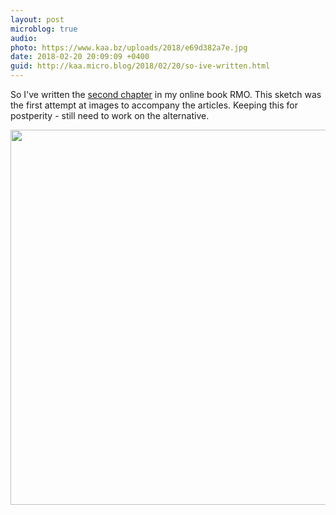 ```yaml
---
layout: post
microblog: true
audio: 
photo: https://www.kaa.bz/uploads/2018/e69d382a7e.jpg
date: 2018-02-20 20:09:09 +0400
guid: http://kaa.micro.blog/2018/02/20/so-ive-written.html
---
```

So I've written the [second chapter](http://www.rmo.life/categories-compartments) in my online book RMO. This sketch was the first attempt at images to accompany the articles. Keeping this for postperity - still need to work on the alternative.

<img src="https://www.kaa.bz/uploads/2018/e69d382a7e.jpg" width="600" height="600" />
